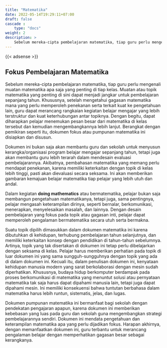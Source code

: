 ```yaml
---
title: "Matematika"
date: 2022-05-14T19:29:11+07:00
draft: false
cascade :
    type: "docs"
weight: 2
description: >
    Sebelum mereka-cipta pembelajaran matematika, tiap guru perlu mengenali muatan matematika apa saja yang penting di tiap kelas.
---
```



{{< adsense >}}

## Fokus Pembelajaran Matematika

Sebelum mereka-cipta pembelajaran matematika, tiap guru perlu mengenali muatan matematika apa saja yang penting di tiap kelas. Muatan atau topik matematika yang penting di sini dapat menjadi jangkar untuk pembelajaran sepanjang tahun. Khususnya, setelah mengetahui gagasan matematika mana yang perlu memperoleh penekanan serta terkait kuat ke pengetahuan lain, guru dapat merancang rangkaian kegiatan belajar mengajar yang lebih terstruktur dan kuat keterhubungan antar topiknya. Dengan begitu, dapat diharapkan pelajar menemukan pesan besar dari matematika di kelas tersebut dan kemudian mengembangkannya lebih lanjut. Berangkat dengan pemikiran seperti itu, dokumen fokus atau pumpunan matematika ini disiapkan dan disusun.

Dokumen ini bukan saja akan membantu guru dan sekolah untuk menyusun kerangka/organisasi program belajar mengajar sepanjang tahun, tetapi juga akan membantu guru lebih terarah dalam mendesain evaluasi pembelajarannya. Akibatnya, pembahasan matematika yang memang perlu mendapat penekanan, karena memiliki keterkaitan dengan topik di kelas lebih tinggi, pasti akan dievaluasi secara seksama. Ini akan memberikan gambaran kemajuan belajar matematika tiap pelajar yang lebih utuh dan andal.

Dalam kegiatan **doing mathematics** atau bermatematika, pelajar bukan saja membangun pengetahuan matematikanya, tetapi juga, sama pentingnya, pelajar mengasah keterampilan dirinya, seperti bernalar, berkomunikasi, menerapkan, menyelesaikan masalah, dan lainnya. Dengan desain pembelajaran yang fokus pada topik atau gagasan inti, pelajar dapat memperoleh pengalaman bermatematika secara utuh serta bermakna.

Suatu topik dipilih dimasukkan dalam dokumen matematika ini karena dibutuhkan di kehidupan, terhubung pembelajaran tahun selanjutnya, dan memiliki keterkaitan konsep dengan pendidikan di tahun-tahun sebelumnya. Artinya, topik yang tak disertakan di dokumen ini tetap perlu dibelajarkan dengan seksama di kelas. Pelajar harus memberikan perhatian pada topik di luar dokumen ini yang sama sungguh-sungguhnya dengan topik yang ada di dalam dokumen ini. Kecuali itu, dalam penulisan dokumen ini, kenyataan kehidupan manusia modern yang sarat berkolaborasi dengan mesin sudah diperhatikan. Khususnya, budaya hidup berkomputer berdampak pada proses berkomunikasi di matematika yang menuntut solusi atau pernyataan matematika tak saja harus dapat dipahami manusia lain, tetapi juga dapat dipahami mesin. Ini memiliki konsekuensi bahwa tuntutan berbahasa dalam matematika harus lebih runtun, sistematis, jelas, dan lugas.

Dokumen pumpunan matematika ini bermanfaat bagi sekolah dengan pendekatan pengajaran apapun, karena dokumen ini memberikan kebebasan yang luas pada guru dan sekolah guna mengembangkan strategi pembelajarannya sendiri. Dokumen ini mendata pengetahuan dan keterampilan matematika apa yang perlu dijadikan fokus. Harapan akhirnya, dengan memanfaatkan dokumen ini, guru terbantu untuk merancang pengalaman belajar dengan memperhatikan gagasan besar sebagai kerangkanya.
